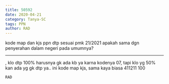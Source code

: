 ```yaml
---
title: 50592
date: 2020-04-21
category: Tanya-SC
tags: PPN
author: RAD
---
```


kode map dan kjs ppn dtp sesuai pmk 21/2021 apakah sama dgn penyerahan dalam negeri pada umumnya?

---

, klo dtp 100% harusnya gk ada kb ya karna kodenya 07, tapi klo yg 50% kan ada yg gk dtp ya.. ini kode map kjs, sama kaya biasa 411211 100

`RAD`
